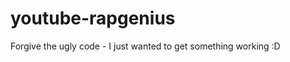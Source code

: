 youtube-rapgenius
=================

Forgive the ugly code - I just wanted to get something working :D
